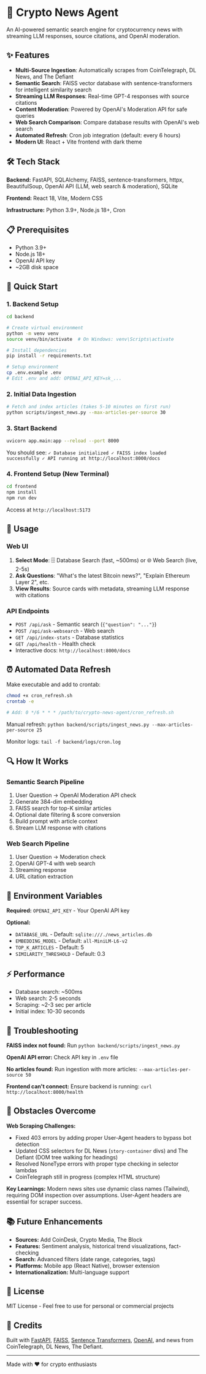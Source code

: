 # 🚀 Crypto News Agent

An AI-powered semantic search engine for cryptocurrency news with streaming LLM responses, source citations, and OpenAI moderation.

## ✨ Features

- **Multi-Source Ingestion**: Automatically scrapes from CoinTelegraph, DL News, and The Defiant
- **Semantic Search**: FAISS vector database with sentence-transformers for intelligent similarity search
- **Streaming LLM Responses**: Real-time GPT-4 responses with source citations
- **Content Moderation**: Powered by OpenAI's Moderation API for safe queries
- **Web Search Comparison**: Compare database results with OpenAI's web search
- **Automated Refresh**: Cron job integration (default: every 6 hours)
- **Modern UI**: React + Vite frontend with dark theme

## 🛠️ Tech Stack

**Backend:** FastAPI, SQLAlchemy, FAISS, sentence-transformers, httpx, BeautifulSoup, OpenAI API (LLM, web search & moderation), SQLite

**Frontend:** React 18, Vite, Modern CSS

**Infrastructure:** Python 3.9+, Node.js 18+, Cron

## 📋 Prerequisites

- Python 3.9+
- Node.js 18+
- OpenAI API key
- ~2GB disk space

## 🚀 Quick Start

### 1. Backend Setup

```bash
cd backend

# Create virtual environment
python -m venv venv
source venv/bin/activate  # On Windows: venv\Scripts\activate

# Install dependencies
pip install -r requirements.txt

# Setup environment
cp .env.example .env
# Edit .env and add: OPENAI_API_KEY=sk_...
```

### 2. Initial Data Ingestion

```bash
# Fetch and index articles (takes 5-10 minutes on first run)
python scripts/ingest_news.py --max-articles-per-source 30
```

### 3. Start Backend

```bash
uvicorn app.main:app --reload --port 8000
```

You should see: `✓ Database initialized ✓ FAISS index loaded successfully ✓ API running at http://localhost:8000/docs`

### 4. Frontend Setup (New Terminal)

```bash
cd frontend
npm install
npm run dev
```

Access at `http://localhost:5173`

## 📖 Usage

### Web UI

1. **Select Mode**: 🗄️ Database Search (fast, ~500ms) or 🌐 Web Search (live, 2-5s)
2. **Ask Questions**: "What's the latest Bitcoin news?", "Explain Ethereum Layer 2", etc.
3. **View Results**: Source cards with metadata, streaming LLM response with citations

### API Endpoints

- `POST /api/ask` - Semantic search (`{"question": "..."}`)
- `POST /api/ask-websearch` - Web search
- `GET /api/index-stats` - Database statistics
- `GET /api/health` - Health check
- Interactive docs: `http://localhost:8000/docs`

## ⏰ Automated Data Refresh

Make executable and add to crontab:

```bash
chmod +x cron_refresh.sh
crontab -e

# Add: 0 */6 * * * /path/to/crypto-news-agent/cron_refresh.sh
```

Manual refresh: `python backend/scripts/ingest_news.py --max-articles-per-source 25`

Monitor logs: `tail -f backend/logs/cron.log`

## 🔍 How It Works

### Semantic Search Pipeline

1. User Question → OpenAI Moderation API check
2. Generate 384-dim embedding
3. FAISS search for top-K similar articles
4. Optional date filtering & score conversion
5. Build prompt with article context
6. Stream LLM response with citations

### Web Search Pipeline

1. User Question → Moderation check
2. OpenAI GPT-4 with web search
3. Streaming response
4. URL citation extraction

## 🔐 Environment Variables

**Required:** `OPENAI_API_KEY` - Your OpenAI API key

**Optional:**

- `DATABASE_URL` - Default: `sqlite:///./news_articles.db`
- `EMBEDDING_MODEL` - Default: `all-MiniLM-L6-v2`
- `TOP_K_ARTICLES` - Default: 5
- `SIMILARITY_THRESHOLD` - Default: 0.3

## ⚡ Performance

- Database search: ~500ms
- Web search: 2-5 seconds
- Scraping: ~2-3 sec per article
- Initial index: 10-30 seconds

## 🐛 Troubleshooting

**FAISS index not found:** Run `python backend/scripts/ingest_news.py`

**OpenAI API error:** Check API key in `.env` file

**No articles found:** Run ingestion with more articles: `--max-articles-per-source 50`

**Frontend can't connect:** Ensure backend is running: `curl http://localhost:8000/health`

## 🚧 Obstacles Overcome

**Web Scraping Challenges:**

- Fixed 403 errors by adding proper User-Agent headers to bypass bot detection
- Updated CSS selectors for DL News (`story-container` divs) and The Defiant (DOM tree walking for headings)
- Resolved NoneType errors with proper type checking in selector lambdas
- CoinTelegraph still in progress (complex HTML structure)

**Key Learnings:** Modern news sites use dynamic class names (Tailwind), requiring DOM inspection over assumptions. User-Agent headers are essential for scraper success.

## 📚 Future Enhancements

- **Sources:** Add CoinDesk, Crypto Media, The Block
- **Features:** Sentiment analysis, historical trend visualizations, fact-checking
- **Search:** Advanced filters (date range, categories, tags)
- **Platforms:** Mobile app (React Native), browser extension
- **Internationalization:** Multi-language support

## 📄 License

MIT License - Feel free to use for personal or commercial projects

## 🙏 Credits

Built with [FastAPI](https://fastapi.tiangolo.com/), [FAISS](https://github.com/facebookresearch/faiss), [Sentence Transformers](https://www.sbert.net/), [OpenAI](https://openai.com/api/), and news from CoinTelegraph, DL News, The Defiant.

---

Made with ❤️ for crypto enthusiasts
